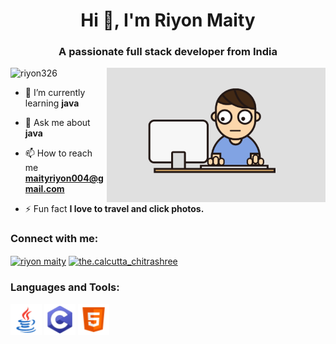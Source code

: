 <h1 align="center">Hi 👋, I'm Riyon Maity</h1>
<h3 align="center">A passionate full stack developer from India</h3>
 <img align="right" alt="coding"width="350" src="coding.gif"

<p align="left"> <img src="https://komarev.com/ghpvc/?username=riyon326&label=Profile%20views&color=0e75b6&style=flat" alt="riyon326" /> </p>

- 🌱 I’m currently learning **java**

- 💬 Ask me about **java**

- 📫 How to reach me **maityriyon004@gmail.com**

- ⚡ Fun fact **I love to travel and click photos.**

<h3 align="left">Connect with me:</h3>
<p align="left">
<a href="[https://linkedin.com/in/Riyon Maity](https://www.linkedin.com/in/riyon-maity-2842a2282/)" target="blank"><img align="center" src="https://raw.githubusercontent.com/rahuldkjain/github-profile-readme-generator/master/src/images/icons/Social/linked-in-alt.svg" alt="riyon maity" height="30" width="40" /></a>
<a href="https://instagram.com/the.calcutta_chitrashree" target="blank"><img align="center" src="https://raw.githubusercontent.com/rahuldkjain/github-profile-readme-generator/master/src/images/icons/Social/instagram.svg" alt="the.calcutta_chitrashree" height="30" width="40" /></a>
</p>

<h3 align="left">Languages and Tools:</h3>
<P align="left">
 <img src="java.png" alt="java-logo" width="50px" height="50px">
 <img src="c-programming.png" alt="c-logo" width="50px" height="50px">
  <img src="html.png" alt="html-logo" width="50px" height="50px">
</P>


